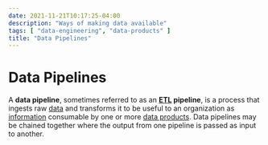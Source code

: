 ```yaml
---
date: 2021-11-21T10:17:25-04:00
description: "Ways of making data available"
tags: [ "data-engineering", "data-products" ]
title: "Data Pipelines"
---
```


# Data Pipelines

A **data pipeline**, sometimes referred to as an **[ETL](etls.md) pipeline**, is a process that ingests raw [data](data.md) and transforms it to be useful to an organization as [information](information.md) consumable by one or more [data products](data-products.md). Data pipelines may be chained together where the output from one pipeline is passed as input to another.

